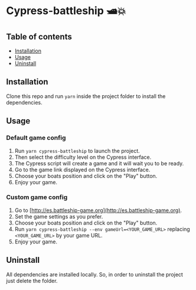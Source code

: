 # Cypress-battleship 🛥️💥

## Table of contents

- [Installation](#installation)
- [Usage](#usage)
- [Uninstall](#uninstall)

## Installation

Clone this repo and run `yarn` inside the project folder to install the dependencies.

## Usage

### Default game config

1. Run `yarn cypress-battleship` to launch the project.
2. Then select the difficulty level on the Cypress interface.
3. The Cypress script will create a game and it will wait you to be ready.
4. Go to the game link displayed on the Cypress interface.
5. Choose your boats position and click on the "Play" button.
6. Enjoy your game.

### Custom game config

1. Go to [http://es.battleship-game.org](http://es.battleship-game.org).
2. Set the game settings as you prefer.
3. Choose your boats position and click on the "Play" button.
4. Run `yarn cypress-battleship --env gameUrl=<YOUR_GAME_URL>` replacing `<YOUR_GAME_URL>` by your game URL.
5. Enjoy your game.

## Uninstall

All dependencies are installed locally. So, in order to uninstall the project just delete the folder.
